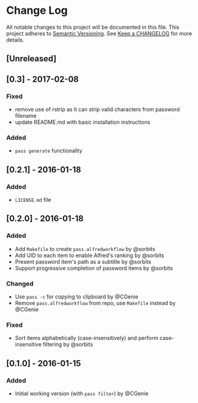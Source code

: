 # Change Log
All notable changes to this project will be documented in this file.
This project adheres to [Semantic Versioning](http://semver.org/).
See [Keep a CHANGELOG](http://keepachangelog.com/) for more details.

## [Unreleased]

## [0.3] - 2017-02-08
### Fixed
- remove use of rstrip as it can strip valid characters from password filename
- update README.md with basic installation instructions

### Added
- `pass generate` functionality

## [0.2.1] - 2016-01-18
### Added
- `LICENSE.md` file

## [0.2.0] - 2016-01-18
### Added
- Add `Makefile` to create `pass.alfredworkflow` by @sorbits
- Add UID to each item to enable Alfred's ranking by @sorbits
- Present password item's path as a subtitle by @sorbits
- Support progressive completion of password items by @sorbits

### Changed
- Use `pass -c` for copying to clipboard by @CGenie
- Remove `pass.alfredworkflow` from repo, use `Makefile` instead by @CGenie

### Fixed
- Sort items alphabetically (case-insensitively) and perform case-insensitive filtering by @sorbits

## [0.1.0] - 2016-01-15
### Added
- Initial working version (with `pass filter`) by @CGenie

